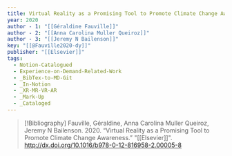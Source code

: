 ```yaml
---
title: Virtual Reality as a Promising Tool to Promote Climate Change Awareness
year: 2020
author - 1: "[[Géraldine Fauville]]"
author - 2: "[[Anna Carolina Muller Queiroz]]"
author - 3: "[[Jeremy N Bailenson]]"
key: "[[@Fauville2020-dy]]"
publisher: "[[Elsevier]]"
tags:
  - Notion-Catalogued
  - Experience-on-Demand-Related-Work
  - _BibTex-to-MD-Git
  - _In-Notion
  - _XR-MR-VR-AR
  - _Mark-Up
  - _Cataloged
---
```


> [!Bibliography]
> Fauville, Géraldine, Anna Carolina Muller Queiroz, Jeremy N Bailenson. 2020. “Virtual Reality as a Promising Tool to Promote Climate Change Awareness.” "[[Elsevier]]". http://dx.doi.org/10.1016/b978-0-12-816958-2.00005-8